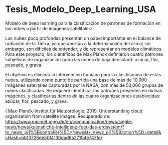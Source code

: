 # Tesis_Modelo_Deep_Learning_USA
Modelo de deep learning para la clasificación de patrones de formación en las nubes a partir de imágenes satelitales:

Las nubes poco profundas presentan un papel importante en el balance de radiación de la Tierra, ya que aportan a la determinación del clima; sin embargo, son difíciles de entender, y de representar en modelos climáticos. Para este proyecto, los científicos de Max Planck definieron cuatro patrones subjetivos de organización (para las nubes de baja densidad): azúcar, flor, pescado, y grava.

El objetivo es eliminar la intervención humana para la clasificación de estas nubes, utilizando como punto de partida una base de más de 10,000 imágenes satelitales capturadas por la NASA, con más de 50,000 grupos de nubes clasificadas. Se requiere identificar los patrones presentes en dichas imágenes, y clasificarlas dentro de las cuatro organizaciones establecidas: azúcar, flor, pescado, y grava.

( Max-Planck-Institut für Meteorologie. 2019. Understanding cloud organization from satellite images. Recuperado de: https://www.mpimet.mpg.de/en/communication/news/single-news/news/kuenstliche-intelligenz-fuer-das-erdsystem/?tx_news_pi1%5Bcontroller%5D=News&tx_news_pi1%5Baction%5D=detail&cHash=bb13726de50f4130dad9a27104e747fe).
